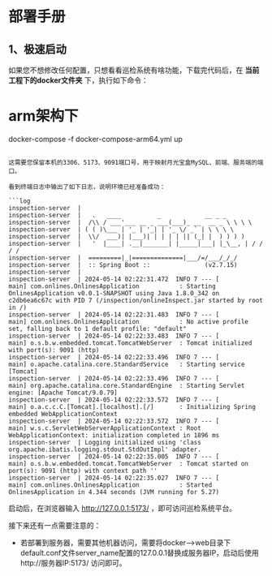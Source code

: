 # 部署手册

## 1、极速启动

如果您不想修改任何配置，只想看看巡检系统有啥功能，下载完代码后，在 **当前工程下的docker文件夹** 下，执行如下命令：

# arm架构下
docker-compose -f docker-compose-arm64.yml up
```

这需要您保留本机的3306、5173、9091端口号，用于映射月光宝盒MySQL、前端、服务端的端口。

看到终端日志中输出了如下日志，说明环境已经准备成功：

```log
inspection-server  | 
inspection-server  |   .   ____          _            __ _ _
inspection-server  |  /\\ / ___'___ __ _ ___(___)_ __  __ _ \ \ \ \
inspection-server  | ( ( )\___ | '_ | '_| | '_ \/ _` | \ \ \ \
inspection-server  |  \\/  ___)| |___)| | | | | || (_| |  ) ) ) )
inspection-server  |   '  |____| .__|_______| |_____|___| |_\__, | / / / /
inspection-server  |  =========|_|==============|___/=/___/_/_/
inspection-server  |  :: Spring Boot ::               (v2.7.15)
inspection-server  | 
inspection-server  | 2024-05-14 02:22:31.472  INFO 7 --- [           main] com.onlines.OnlinesApplication           : Starting OnlinesApplication v0.0.1-SNAPSHOT using Java 1.8.0_342 on c2db6ea6c67c with PID 7 (/inspection/onlineInspect.jar started by root in /)
inspection-server  | 2024-05-14 02:22:31.483  INFO 7 --- [           main] com.onlines.OnlinesApplication           : No active profile set, falling back to 1 default profile: "default"
inspection-server  | 2024-05-14 02:22:33.483  INFO 7 --- [           main] o.s.b.w.embedded.tomcat.TomcatWebServer  : Tomcat initialized with port(s): 9091 (http)
inspection-server  | 2024-05-14 02:22:33.496  INFO 7 --- [           main] o.apache.catalina.core.StandardService   : Starting service [Tomcat]
inspection-server  | 2024-05-14 02:22:33.496  INFO 7 --- [           main] org.apache.catalina.core.StandardEngine  : Starting Servlet engine: [Apache Tomcat/9.0.79]
inspection-server  | 2024-05-14 02:22:33.572  INFO 7 --- [           main] o.a.c.c.C.[Tomcat].[localhost].[/]       : Initializing Spring embedded WebApplicationContext
inspection-server  | 2024-05-14 02:22:33.572  INFO 7 --- [           main] w.s.c.ServletWebServerApplicationContext : Root WebApplicationContext: initialization completed in 1896 ms
inspection-server  | Logging initialized using 'class org.apache.ibatis.logging.stdout.StdOutImpl' adapter.
inspection-server  | 2024-05-14 02:22:35.005  INFO 7 --- [           main] o.s.b.w.embedded.tomcat.TomcatWebServer  : Tomcat started on port(s): 9091 (http) with context path ''
inspection-server  | 2024-05-14 02:22:35.027  INFO 7 --- [           main] com.onlines.OnlinesApplication           : Started OnlinesApplication in 4.344 seconds (JVM running for 5.27)
```

启动后，在浏览器输入 http://127.0.0.1:5173/ ，即可访问巡检系统平台。

接下来还有一点需要注意的：

* 若部署到服务器，需要其他机器访问，需要将docker-->web目录下default.conf文件server_name配置的127.0.0.1替换成服务器IP，启动后使用http://服务器IP:5173/ 访问即可。